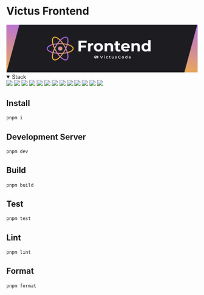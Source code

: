 # Victus Frontend

 <img src="./public/banner.png"/>
<details open><summary>Stack</summary>
    <img src="https://img.shields.io/badge/React-61DAFB.svg?style=for-the-badge&logo=React&logoColor=black"/>
    <img src="https://img.shields.io/badge/TypeScript-3178C6.svg?style=for-the-badge&logo=TypeScript&logoColor=white"/>
    <img src="https://img.shields.io/badge/Vite-646CFF.svg?style=for-the-badge&logo=Vite&logoColor=white"/>
    <img src="https://img.shields.io/badge/TanStack%20Router-FF4154.svg?style=for-the-badge&logo=React-Query&logoColor=white"/>
    <img src="https://img.shields.io/badge/React%20Query-FF4154.svg?style=for-the-badge&logo=React-Query&logoColor=white"/>
    <img src="https://img.shields.io/badge/styledcomponents-DB7093.svg?style=for-the-badge&logo=styled-components&logoColor=white"/>
    <img src="https://img.shields.io/badge/i18next-26A69A.svg?style=for-the-badge&logo=i18next&logoColor=white"/>
    <img src="https://img.shields.io/badge/Recoil-3578E5.svg?style=for-the-badge&logo=Recoil&logoColor=white"/>
    <img src="https://img.shields.io/badge/Axios-5A29E4.svg?style=for-the-badge&logo=Axios&logoColor=white"/>
    <img src="https://img.shields.io/badge/pnpm-F69220.svg?style=for-the-badge&logo=pnpm&logoColor=white"/>
    <img src="https://img.shields.io/badge/Vitest-6E9F18.svg?style=for-the-badge&logo=Vitest&logoColor=white"/>
    <img src="https://img.shields.io/badge/Prettier-F7B93E.svg?style=for-the-badge&logo=Prettier&logoColor=black"/>
    <img src="https://img.shields.io/badge/ESLint-4B32C3.svg?style=for-the-badge&logo=ESLint&logoColor=white"/>
</details>

## Install

```bash
pnpm i
```

## Development Server

```bash
pnpm dev
```

## Build

```bash
pnpm build
```

## Test

```bash
pnpm test
```

## Lint

```bash
pnpm lint
```

## Format

```bash
pnpm format
```
